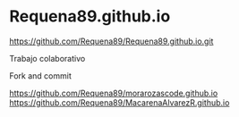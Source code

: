 # Requena89.github.io
https://github.com/Requena89/Requena89.github.io.git

Trabajo colaborativo

Fork and
commit

https://github.com/Requena89/morarozascode.github.io
https://github.com/Requena89/MacarenaAlvarezR.github.io